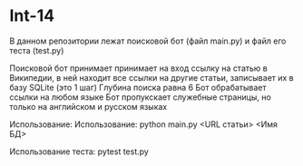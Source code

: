 # Int-14
В данном репозитории лежат поисковой бот (файл main.py) и файл его теста (test.py)

Поисковой бот принимает принимает на вход ссылку на статью в Википедии, в ней находит все ссылки на другие статьи, записывает их в базу SQLite (это 1 шаг)
Глубина поиска равна 6
Бот обрабатывает ссылки на любом языке
Бот пропукскает служебные страницы, но только на английском и русском языках 

Использование: Использование: python main.py <URL статьи> <Имя БД>

Использование теста: pytest test.py
